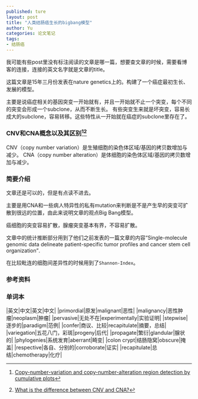 ```yaml
---
published: ture
layout: post
title: "人类结肠癌生长的bigbang模型"
author: Yu
categories: 论文笔记
tags:
- 结肠癌
---
```


我可能有些post里没有标注阅读的文章是哪一篇，想要查文章的时候，需要看博客的连接，连接的英文名字就是文章的title。

这篇文章是15年三月份发表在nature genetics上的。构建了一个癌症最初生长、发展的模型。

主要是说癌症相关的基因突变一开始就有，并且一开始就不止一个突变，每个不同的突变会形成一个subclone，从而不断生长。
有些突变生来就是坏突变，容易长成大的subclone，容易转移。这些特性从一开始就在癌症的subclone里存在了。

### CNV和CNA概念以及其区别[^1][^2]

CNV（copy number variation）是生殖细胞的染色体区域/基因的拷贝数增加与减少。
CNA（copy number alteration）是体细胞的染色体区域/基因的拷贝数增加与减少。

### 简要介绍

文章还是可以的，但是有点读不进去。

主要是用CNA和一些病人特异性的私有mutation来判断是不是产生早的突变可扩散到很远的位置，由此来说明文章的观点Big Bang模型。

癌细胞的突变容易扩散，腺瘤突变基本有界，不容易扩散。

文章中的统计推断部分用到了他们之前发表的一篇文章的内容<q>Single-molecule genomic data delineate patient-specific tumor profiles and cancer stem cell organization</q>.

在比较毗连的细胞间差异性的时候用到了`Shannon-Index`。

### 参考资料

[^1]: [Copy-number-variation and copy-number-alteration region detection by cumulative plots](http://bmcbioinformatics.biomedcentral.com/articles/10.1186/1471-2105-10-S1-S67)
[^2]: [What is the difference between CNV and CNA?](https://github.com/mksamur/RTCGAToolbox/issues/3)
 
### 单词本

|英文|中文|英文|中文|
|primordial|原发|malignant|恶性|
|malignancy|恶性肿瘤|neoplasm|肿瘤|
|pervasive|无处不在|experimentally|实验证明|
|stepwise|逐步的|paradigm|范例|
|confer|商议、比较|recapitulate|摘要，总结|
|variegation|五花八门，彩斑|progeny|后代|
|propagate|繁衍|glandular|腺状的|
|phylogenies|系统发育|aberrant|畸变|
|colon crypt|结肠隐窝|obscure|掩盖|
|respective|各自、分别的|corroborate|证实|
|recapitulate|总结|chemotherapy|化疗|
